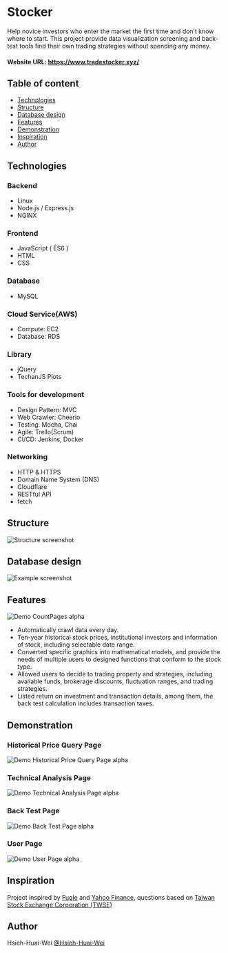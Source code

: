 # Stocker

Help novice investors who enter the market the first time and don’t know where to start. This project provide data visualization screening and back-test tools find their own trading strategies without spending any money.

#### Website URL: https://www.tradestocker.xyz/

## Table of content
* [Technologies](#Technologies)
* [Structure](#Structure)
* [Database design](#Database-design)
* [Features](#Features)
* [Demonstration](#Demonstration)
* [Inspiration](#Inspiration)
* [Author](#Author)

## Technologies

### Backend

* Linux
* Node.js / Express.js
* NGINX

### Frontend

* JavaScript ( ES6 )
* HTML
* CSS

### Database

* MySQL

### Cloud Service(AWS)

* Compute: EC2
* Database: RDS

### Library

* jQuery
* TechanJS Plots

### Tools for development

* Design Pattern:  MVC
* Web Crawler:  Cheerio
* Testing: Mocha, Chai
* Agile: Trello(Scrum)
* CI/CD: Jenkins, Docker

### Networking

* HTTP & HTTPS
* Domain Name System (DNS)
* Cloudflare
* RESTful API
* fetch

## Structure
![Structure screenshot](https://i.imgur.com/rBt2PPm.png)

## Database design
![Example screenshot](https://i.imgur.com/ITlDiPa.png)

## Features
![Demo CountPages alpha](https://i.imgur.com/d16wVWe.png)
* Automatically crawl data every day.
* Ten-year historical stock prices, institutional investors and information of stock, including selectable date range.
* Converted specific graphics into mathematical models, and provide the needs of multiple users to designed functions that conform to the stock type.
* Allowed users to decide to trading property and strategies, including available funds, brokerage discounts, fluctuation ranges, and trading strategies.
* Listed return on investment and transaction details, among them, the back test calculation includes transaction taxes.
## Demonstration
### Historical Price Query Page
![Demo Historical Price Query Page alpha](https://i.imgur.com/joXyXAu.gif)
### Technical Analysis Page
![Demo Technical Analysis Page alpha](https://i.imgur.com/4mlA6Ke.gif)
### Back Test Page
![Demo Back Test Page alpha](https://i.imgur.com/8Y0u9Zb.gif)
### User Page
![Demo User Page alpha](https://i.imgur.com/oiyx2tD.gif)

## Inspiration
Project inspired by [Fugle](https://www.fugle.tw/) and [Yahoo Finance](hhttps://finance.yahoo.com/), questions based on [Taiwan Stock Exchange Corporation (TWSE) ](https://www.twse.com.tw/en/)



## Author
Hsieh-Huai-Wei [@Hsieh-Huai-Wei](https://github.com/Hsieh-Huai-Wei)

